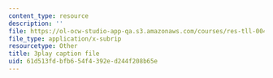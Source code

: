 ```yaml
---
content_type: resource
description: ''
file: https://ol-ocw-studio-app-qa.s3.amazonaws.com/courses/res-tll-004-stem-concept-videos-fall-2013/61d513fdbfb654f4392ed244f208b65e_3gxNrc_EEN8.srt
file_type: application/x-subrip
resourcetype: Other
title: 3play caption file
uid: 61d513fd-bfb6-54f4-392e-d244f208b65e
---
```

